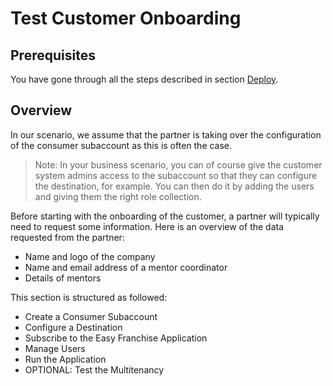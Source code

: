 # Test Customer Onboarding

## Prerequisites

You have gone through all the steps described in section [Deploy](../../documentation/deploy/README.md).

## Overview

In our scenario, we assume that the partner is taking over the configuration of the consumer subaccount as this is often the case.
> Note: In your business scenario, you can of course give the customer system admins access to the subaccount so that they can configure the destination, for example. You can then do it by adding the users and giving them the right role collection.

Before starting with the onboarding of the customer, a partner will typically need to request some information. Here is an overview of the data requested from the partner:
* Name and logo of the company
* Name and email address of a mentor coordinator
* Details of mentors

This section is structured as followed:
* Create a Consumer Subaccount
* Configure a Destination
* Subscribe to the Easy Franchise Application
* Manage Users
* Run the Application
* OPTIONAL: Test the Multitenancy